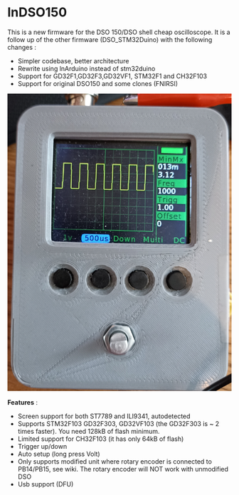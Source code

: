 lnDSO150
========

This is a new firmware for the DSO 150/DSO shell cheap oscilloscope.
It is a follow up of the other firmware (DSO_STM32Duino) with the following changes :
* Simpler codebase, better architecture
* Rewrite using lnArduino instead of stm32duino
* Support for GD32F1,GD32F3,GD32VF1, STM32F1 and CH32F103
* Support for original DSO150 and some clones (FNIRSI)

![screenshot](assets/web/front.jpg?raw=true "front")


__Features__ :

* Screen support for both  ST7789 and ILI9341, autodetected
* Supports STM32F103 GD32F303, GD32VF103 (the GD32F303 is ~ 2 times faster). You need 128kB of flash minimum.
* Limited support for  CH32F103 (it has only 64kB of flash)
* Trigger up/down
* Auto setup (long press Volt)
* Only supports modified unit where rotary encoder is connected to PB14/PB15, see wiki. The rotary encoder will NOT work with unmodified DSO
* Usb support (DFU)





